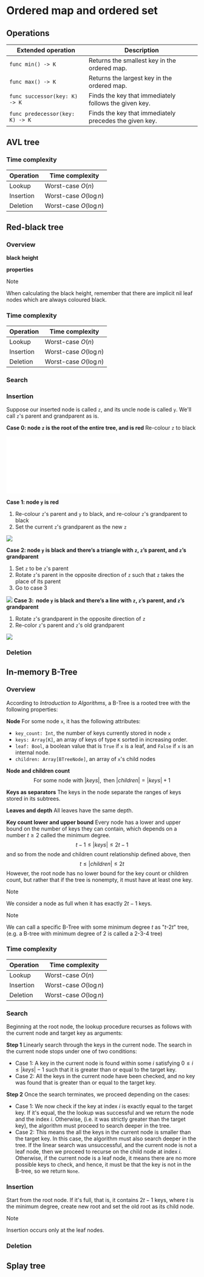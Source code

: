 # Ordered map and ordered set

## Operations

| **Extended operation**          | **Description**                                        |
| ------------------------------- | ------------------------------------------------------ |
| `func min() -> K`               | Returns the smallest key in the ordered map.           |
| `func max() -> K`               | Returns the largest key in the ordered map.            |
| `func successor(key: K) -> K`   | Finds the key that immediately follows the given key.  |
| `func predecessor(key: K) -> K` | Finds the key that immediately precedes the given key. |

## AVL tree

### Time complexity

| **Operation** | **Time complexity**    |
| ------------- | ---------------------- |
| Lookup        | Worst-case $O(n)$      |
| Insertion     | Worst-case $O(\log n)$ |
| Deletion      | Worst-case $O(\log n)$ |

## Red-black tree

### Overview

**black height**

**properties**

> [!note]
> When calculating the black height, remember that there are implicit $\text{nil}$ leaf nodes which are always coloured black.

### Time complexity

| **Operation** | **Time complexity**    |
| ------------- | ---------------------- |
| Lookup        | Worst-case $O(n)$      |
| Insertion     | Worst-case $O(\log n)$ |
| Deletion      | Worst-case $O(\log n)$ |
### Search
### Insertion

Suppose our inserted node is called `z`, and its uncle node is called `y`. We'll call `z`'s parent and grandparent as is.

**Case 0: node `z` is the root of the entire tree, and is red**
Re-colour `z` to black

![350](Pasted%20image%2020250208104340.png%7C350.md)

**Case 1: node `y` is red**
1. Re-colour `z`'s parent and `y` to black, and re-colour `z`'s grandparent to black
2. Set the current `z`'s grandparent as the new `z` 

![](images/Pasted%20image%2020250208105256.png)

**Case 2: node `y` is black and there’s a triangle with `z`, `z`’s parent, and `z`’s grandparent**
1. Set `z` to be `z`'s parent
2. Rotate `z`'s parent in the opposite direction of `z` such that `z` takes the place of its parent
3. Go to case 3

![](images/Pasted%20image%2020250223055050.png)
**Case 3:  node `y` is black and there’s a line with  `z`, `z`’s parent, and `z`’s grandparent**
1. Rotate `z`'s grandparent in the opposite direction of `z`
2. Re-color `z`'s parent and `z`'s old grandparent

![](images/Pasted%20image%2020250223060410.png)

### Deletion

## In-memory B-Tree

### Overview

According to *Introduction to Algorithms*, a B-Tree is a rooted tree with the following properties:

**Node**
For some node `x`, it has the following attributes:
- `key_count: Int`, the number of keys currently stored in node `x`
- `keys: Array[K]`, an array of keys of type `K` sorted in increasing order.
- `leaf: Bool`, a boolean value that is `True` if `x` is a leaf, and `False` if `x` is an internal node.
- `children: Array[BTreeNode]`, an array of `x`'s child nodes

**Node and children count**
$$
\text{For some node with } |keys|, \text{ then } |children| = |keys| + 1
$$

**Keys as separators**
The keys in the node separate the ranges of keys stored in its subtrees.

**Leaves and depth**
All leaves have the same depth.

**Key count lower and upper bound**
Every node has a lower and upper bound on the number of keys they can contain, which depends on a number $t \ge 2$ called the minimum degree.
$$
t - 1 \le |keys| \le 2t - 1
$$
and so from the node and children count relationship defined above, then
$$
t \le |children| \le 2t
$$
However, the root node has no lower bound for the key count or children count, but rather that if the tree is nonempty, it must have at least one key.

> [!note]
> We consider a node as full when it has exactly $2t - 1$ keys.

> [!note]
> We can call a specific B-Tree with some minimum degree $t$ as "$t$-$2t$" tree, (e.g. a B-tree with minimum degree of $2$ is called a $2$-$3$-$4$ tree)

### Time complexity

| **Operation** | **Time complexity**    |
| ------------- | ---------------------- |
| Lookup        | Worst-case $O(n)$      |
| Insertion     | Worst-case $O(\log n)$ |
| Deletion      | Worst-case $O(\log n)$ |

### Search

Beginning at the root node, the lookup procedure recurses as follows with the current node and target key as arguments:

**Step 1**
Linearly search through the keys in the current node. The search in the current node stops under one of two conditions:
- Case 1: A key in the current node is found within some $i$ satisfying $0 \le i \le |keys| - 1$ such that it is greater than or equal to the target key.
- Case 2: All the keys in the current node have been checked, and no key was found that is greater than or equal to the target key.

**Step 2**
Once the search terminates, we proceed depending on the cases:
- Case 1: We now check if the key at index $i$ is exactly equal to the target key. If it's equal, the the lookup was successful and we return the node and the index $i$. Otherwise, (i.e. it was strictly greater than the target key), the algorithm must proceed to search deeper in the tree.
- Case 2: This means the all the keys in the current node is smaller than the target key. In this case, the algorithm must also search deeper in the tree.
If the linear search was unsuccessful, and the current node is not a leaf node, then we proceed to recurse on the child node at index $i$. Otherwise, if the current node is a leaf node, it means there are no more possible keys to check, and hence, it must be that the key is not in the   B-tree, so we return `None`.

### Insertion

Start from the root node. If it's full, that is, it contains $2t - 1$ keys, where $t$ is the minimum degree, create new root and set the old root as its child node.

>[!note]
> Insertion occurs only at the leaf nodes.

### Deletion

## Splay tree